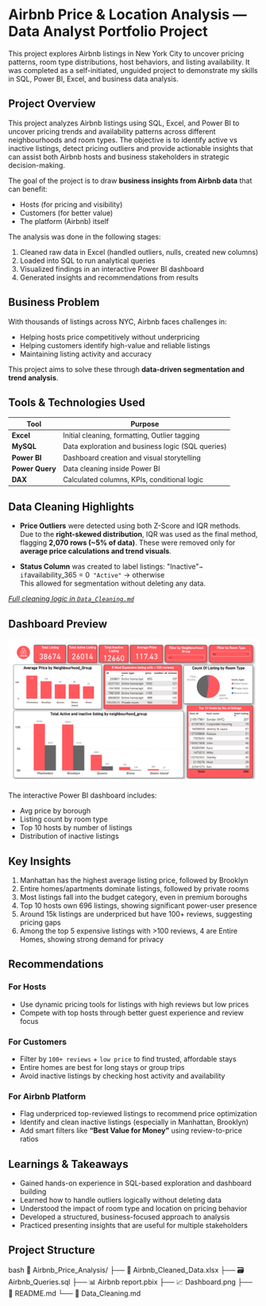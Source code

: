 # Airbnb Price & Location Analysis — Data Analyst Portfolio Project
This project explores Airbnb listings in New York City to uncover pricing patterns, room type distributions, host behaviors, and listing availability. It was completed as a self-initiated, unguided project to demonstrate my skills in SQL, Power BI, Excel, and business data analysis.


## Project Overview
This project analyzes Airbnb listings using SQL, Excel, and Power BI to uncover pricing trends and availability patterns across different neighbourhoods and room types. The objective is to identify active vs inactive listings, detect pricing outliers and provide actionable insights that can assist both Airbnb hosts and business stakeholders in strategic decision-making.

The goal of the project is to draw **business insights from Airbnb data** that can benefit:
- Hosts (for pricing and visibility)
- Customers (for better value)
- The platform (Airbnb) itself

The analysis was done in the following stages:
1. Cleaned raw data in Excel (handled outliers, nulls, created new columns)
2. Loaded into SQL to run analytical queries
3. Visualized findings in an interactive Power BI dashboard
4. Generated insights and recommendations from results
   

## Business Problem
With thousands of listings across NYC, Airbnb faces challenges in:
- Helping hosts price competitively without underpricing
- Helping customers identify high-value and reliable listings
- Maintaining listing activity and accuracy

This project aims to solve these through **data-driven segmentation and trend analysis**.


## Tools & Technologies Used

| Tool          | Purpose                                          |
|---------------|--------------------------------------------------|
| **Excel**     | Initial cleaning, formatting, Outlier tagging    |
| **MySQL**     | Data exploration and business logic (SQL queries)|
| **Power BI**  | Dashboard creation and visual storytelling       |
| **Power Query**| Data cleaning inside Power BI                   |
| **DAX**       | Calculated columns, KPIs, conditional logic      |


## Data Cleaning Highlights
- **Price Outliers** were detected using both Z-Score and IQR methods.  
  Due to the **right-skewed distribution**, IQR was used as the final method, flagging **2,070 rows (~5% of data)**. These were removed only for **average price calculations and trend visuals**.
  
- **Status Column** was created to label listings:
   "Inactive"` → if `availability_365 = 0`
   "Active"` → otherwise  
  This allowed for segmentation without deleting any data.

*[Full cleaning logic in `Data_Cleaning.md`](https://github.com/prachisaladiya/Airbnb-analysis/blob/main/Data_cleaning.md.txt)*


## Dashboard Preview
![Airbnb Dashboard](https://github.com/prachisaladiya/Airbnb-analysis/blob/main/Dashboard.png)

The interactive Power BI dashboard includes:
- Avg price by borough
- Listing count by room type
- Top 10 hosts by number of listings
- Distribution of inactive listings


## Key Insights
1. Manhattan has the highest average listing price, followed by Brooklyn
2. Entire homes/apartments dominate listings, followed by private rooms
3. Most listings fall into the budget category, even in premium boroughs
4. Top 10 hosts own 696 listings, showing significant power-user presence
5. Around 15k listings are underpriced but have 100+ reviews, suggesting pricing gaps
6. Among the top 5 expensive listings with >100 reviews, 4 are Entire Homes, showing strong demand for privacy


## Recommendations
### For Hosts
- Use dynamic pricing tools for listings with high reviews but low prices
- Compete with top hosts through better guest experience and review focus

### For Customers
- Filter by `100+ reviews` + `low price` to find trusted, affordable stays
- Entire homes are best for long stays or group trips
- Avoid inactive listings by checking host activity and availability

### For Airbnb Platform
- Flag underpriced top-reviewed listings to recommend price optimization
- Identify and clean inactive listings (especially in Manhattan, Brooklyn)
- Add smart filters like **“Best Value for Money”** using review-to-price ratios


## Learnings & Takeaways
- Gained hands-on experience in SQL-based exploration and dashboard building
- Learned how to handle outliers logically without deleting data
- Understood the impact of room type and location on pricing behavior
- Developed a structured, business-focused approach to analysis
- Practiced presenting insights that are useful for multiple stakeholders


## Project Structure
   bash
📁 Airbnb_Price_Analysis/
├── 📄 Airbnb_Cleaned_Data.xlsx
├── 🗃️ Airbnb_Queries.sql
├── 📊 Airbnb report.pbix
├── 📈 Dashboard.png
├── 📘 README.md
└── 📘 Data_Cleaning.md

